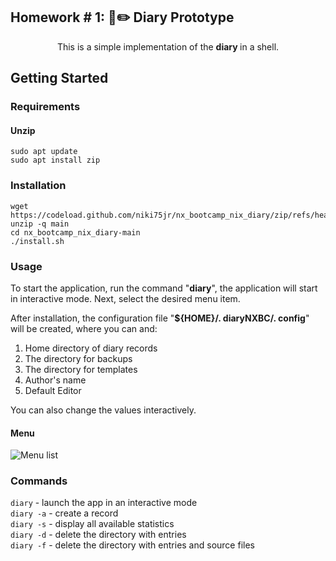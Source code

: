 ## Homework # 1:  📘✏️  Diary Prototype

<p align="center">This is a simple implementation of the <b>diary </b>in a shell.</p>

##  Getting Started

### Requirements

#### Unzip
   
    sudo apt update
    sudo apt install zip
    
### Installation

    wget https://codeload.github.com/niki75jr/nx_bootcamp_nix_diary/zip/refs/heads/main
    unzip -q main
    cd nx_bootcamp_nix_diary-main
    ./install.sh
    
### Usage

To start the application, run the command "**diary**", the application will start in interactive mode. Next, select the desired menu item.

After installation, the configuration file "**${HOME}/. diaryNXBC/. config**" will be created, where you can and:
1. Home directory of diary records
2. The directory for backups
3. The directory for templates
4. Author's name
5. Default Editor

You can also change the values interactively.

#### Menu

![Menu list](https://i.imgur.com/mAvWXUn.jpg)

### Commands

`diary`  - launch the app in an interactive mode\
`diary -a` - create a record\
`diary -s` - display all available statistics\
`diary -d` - delete the directory with entries\
`diary -f` - delete the directory with entries and source files


